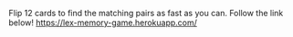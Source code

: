 Flip 12 cards to find the matching pairs as fast as you can. Follow the link below!
https://lex-memory-game.herokuapp.com/
